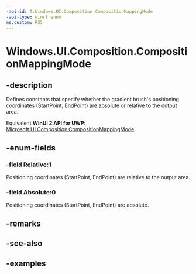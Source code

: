 ```yaml
---
-api-id: T:Windows.UI.Composition.CompositionMappingMode
-api-type: winrt enum
ms.custom: RS5
---
```


<!-- Enumeration syntax.
public enum CompositionMappingMode : int 
-->

# Windows.UI.Composition.CompositionMappingMode

## -description

Defines constants that specify whether the gradient brush's positioning coordinates (StartPoint, EndPoint) are absolute or relative to the output area.

Equivalent **WinUI 2 API for UWP**: [Microsoft.UI.Composition.CompositionMappingMode](/windows/winui/api/microsoft.ui.composition.compositionmappingmode).

## -enum-fields
### -field Relative:1

Positioning coordinates (StartPoint, EndPoint) are relative to the output area.

### -field Absolute:0

Positioning coordinates (StartPoint, EndPoint) are absolute.

## -remarks

## -see-also

## -examples

